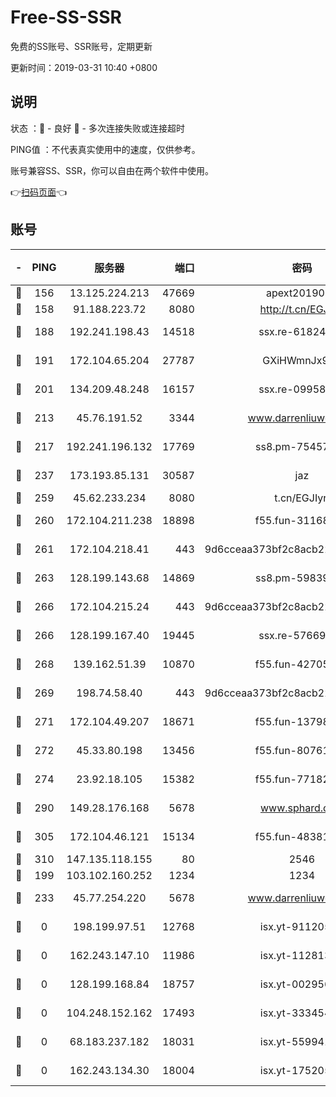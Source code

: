 # Free-SS-SSR

免费的SS账号、SSR账号，定期更新

更新时间：2019-03-31 10:40 +0800

## 说明

状态     ：🙂 - 良好 🙁 - 多次连接失败或连接超时

PING值   ：不代表真实使用中的速度，仅供参考。

账号兼容SS、SSR，你可以自由在两个软件中使用。

👉[扫码页面](https://liesauer.github.io/Free-SS-SSR/)👈

## 账号

|-|PING|服务器|端口|密码|加密方式|区域|
|:----:|:----:|:-----:|-----:|:----:|:----:|:----:|
|🙂|156|13.125.224.213|47669|apext2019001|chacha20|KR|
|🙂|158|91.188.223.72|8080|http://t.cn/EGJIyrl|rc4-md5|RU|
|🙂|188|192.241.198.43|14518|ssx.re-61824417|aes-256-cfb|US|
|🙂|191|172.104.65.204|27787|GXiHWmnJx94S|aes-256-cfb|JP|
|🙂|201|134.209.48.248|16157|ssx.re-09958168|aes-256-cfb|US|
|🙂|213|45.76.191.52|3344|www.darrenliuwei.com|aes-256-cfb|JP|
|🙂|217|192.241.196.132|17769|ss8.pm-75457473|aes-256-cfb|US|
|🙂|237|173.193.85.131|30587|jaz|aes-256-cfb|US|
|🙂|259|45.62.233.234|8080|t.cn/EGJIyrl|rc4-md5|CA|
|🙂|260|172.104.211.238|18898|f55.fun-31168082|aes-256-cfb|US|
|🙂|261|172.104.218.41|443|9d6cceaa373bf2c8acb22e60b6a58be6|aes-256-cfb|US|
|🙂|263|128.199.143.68|14869|ss8.pm-59839550|aes-256-cfb|SG|
|🙂|266|172.104.215.24|443|9d6cceaa373bf2c8acb22e60b6a58be6|aes-256-cfb|US|
|🙂|266|128.199.167.40|19445|ssx.re-57669332|aes-256-cfb|SG|
|🙂|268|139.162.51.39|10870|f55.fun-42705355|aes-256-cfb|SG|
|🙂|269|198.74.58.40|443|9d6cceaa373bf2c8acb22e60b6a58be6|aes-256-cfb|US|
|🙂|271|172.104.49.207|18671|f55.fun-13798673|aes-256-cfb|SG|
|🙂|272|45.33.80.198|13456|f55.fun-80761096|aes-256-cfb|US|
|🙂|274|23.92.18.105|15382|f55.fun-77182272|aes-256-cfb|US|
|🙂|290|149.28.176.168|5678|www.sphard.com|aes-256-cfb|AU|
|🙂|305|172.104.46.121|15134|f55.fun-48381477|aes-256-cfb|SG|
|🙂|310|147.135.118.155|80|2546|chacha20|US|
|🙂|199|103.102.160.252|1234|1234|rc4-md5|JP|
|🙂|233|45.77.254.220|5678|www.darrenliuwei.com|aes-256-cfb|SG|
|🙁|0|198.199.97.51|12768|isx.yt-91120534|aes-256-cfb|US|
|🙁|0|162.243.147.10|11986|isx.yt-11281384|aes-256-cfb|US|
|🙁|0|128.199.168.84|18757|isx.yt-00295653|aes-256-cfb|SG|
|🙁|0|104.248.152.162|17493|isx.yt-33345420|aes-256-cfb|SG|
|🙁|0|68.183.237.182|18031|isx.yt-55994128|aes-256-cfb|SG|
|🙁|0|162.243.134.30|18004|isx.yt-17520529|aes-256-cfb|US|
